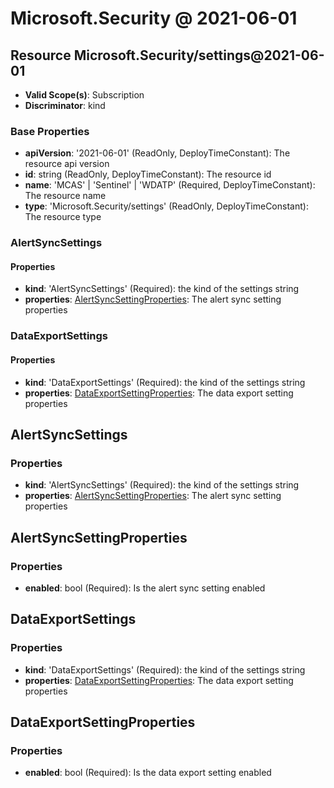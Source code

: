 # Microsoft.Security @ 2021-06-01

## Resource Microsoft.Security/settings@2021-06-01
* **Valid Scope(s)**: Subscription
* **Discriminator**: kind

### Base Properties
* **apiVersion**: '2021-06-01' (ReadOnly, DeployTimeConstant): The resource api version
* **id**: string (ReadOnly, DeployTimeConstant): The resource id
* **name**: 'MCAS' | 'Sentinel' | 'WDATP' (Required, DeployTimeConstant): The resource name
* **type**: 'Microsoft.Security/settings' (ReadOnly, DeployTimeConstant): The resource type
### AlertSyncSettings
#### Properties
* **kind**: 'AlertSyncSettings' (Required): the kind of the settings string
* **properties**: [AlertSyncSettingProperties](#alertsyncsettingproperties): The alert sync setting properties

### DataExportSettings
#### Properties
* **kind**: 'DataExportSettings' (Required): the kind of the settings string
* **properties**: [DataExportSettingProperties](#dataexportsettingproperties): The data export setting properties


## AlertSyncSettings
### Properties
* **kind**: 'AlertSyncSettings' (Required): the kind of the settings string
* **properties**: [AlertSyncSettingProperties](#alertsyncsettingproperties): The alert sync setting properties

## AlertSyncSettingProperties
### Properties
* **enabled**: bool (Required): Is the alert sync setting enabled

## DataExportSettings
### Properties
* **kind**: 'DataExportSettings' (Required): the kind of the settings string
* **properties**: [DataExportSettingProperties](#dataexportsettingproperties): The data export setting properties

## DataExportSettingProperties
### Properties
* **enabled**: bool (Required): Is the data export setting enabled

